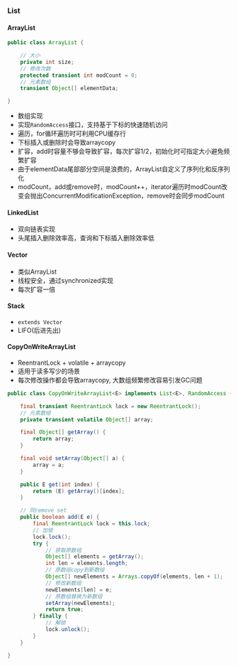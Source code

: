 ### List

#### ArrayList

```java
public class ArrayList {

    // 大小
    private int size;
    // 修改次数
    protected transient int modCount = 0;
    // 元素数组
    transient Object[] elementData;

}
```

* 数组实现
* 实现`RandomAccess`接口，支持基于下标的快速随机访问
* 遍历，for循环遍历时可利用CPU缓存行
* 下标插入或删除时会导致arraycopy
* 扩容，add时容量不够会导致扩容，每次扩容1/2，初始化时可指定大小避免频繁扩容
* 由于elementData尾部部分空间是浪费的，ArrayList自定义了序列化和反序列化
* modCount，add或remove时，modCount++，iterator遍历时modCount改变会抛出ConcurrentModificationException，remove时会同步modCount

#### LinkedList

* 双向链表实现
* 头尾插入删除效率高，查询和下标插入删除效率低

#### Vector

* 类似ArrayList
* 线程安全，通过synchronized实现
* 每次扩容一倍

#### Stack

* `extends Vector`
* LIFO(后进先出)

#### CopyOnWriteArrayList

* ReentrantLock + volatile + arraycopy
* 适用于读多写少的场景
* 每次修改操作都会导致arraycopy, 大数组频繁修改容易引发GC问题

```java
public class CopyOnWriteArrayList<E> implements List<E>, RandomAccess {

    final transient ReentrantLock lock = new ReentrantLock();
    // 元素数组
    private transient volatile Object[] array;

    final Object[] getArray() {
        return array;
    }

    final void setArray(Object[] a) {
        array = a;
    }

    public E get(int index) {
        return (E) getArray()[index];
    }

    // 同remove set
    public boolean add(E e) {
        final ReentrantLock lock = this.lock;
        // 加锁
        lock.lock();
        try {
            // 获取原数组
            Object[] elements = getArray();
            int len = elements.length;
            // 原数组copy到新数组
            Object[] newElements = Arrays.copyOf(elements, len + 1);
            // 修改新数组
            newElements[len] = e;
            // 原数组替换为新数组
            setArray(newElements);
            return true;
        } finally {
            // 解锁
            lock.unlock();
        }
    }

}
```
